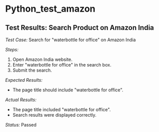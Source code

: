 # Python_test_amazon
## Test Results: Search Product on Amazon India

*Test Case:* Search for "waterbottle for office" on Amazon India

*Steps:*
1. Open Amazon India website.
2. Enter "waterbottle for office" in the search box.
3. Submit the search.

*Expected Results:*
- The page title should include "waterbottle for office".

*Actual Results:*
- The page title included "waterbottle for office".
- Search results were displayed correctly.

*Status:* Passed